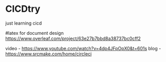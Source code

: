 # CICDtry
just learning cicd

#latex for document design 
https://www.overleaf.com/project/63e27b7bbd8a38737bc0cff2

video - https://www.youtube.com/watch?v=4dp4JFpOpX0&t=601s
blog - https://www.srcmake.com/home/circleci

